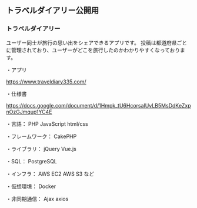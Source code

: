## トラベルダイアリー公開用

### トラベルダイアリー
ユーザー同士が旅行の思い出をシェアできるアプリです。
投稿は都道府県ごとに管理されており、ユーザーがどこを旅行したのかわかりやすくなっております。

・アプリ

https://www.traveldiary335.com/

・仕様書

https://docs.google.com/document/d/1Hmpk_tU6HcorsaIUvLB5MsDdKeZxpnOzGJmqup1YC4E

・言語：
PHP
JavaScript
html/css

・フレームワーク：
CakePHP

・ライブラリ：
jQuery
Vue.js

・SQL：
PostgreSQL

・インフラ：
AWS EC2
AWS S3
など

・仮想環境：
Docker

・非同期通信：
Ajax
axios
